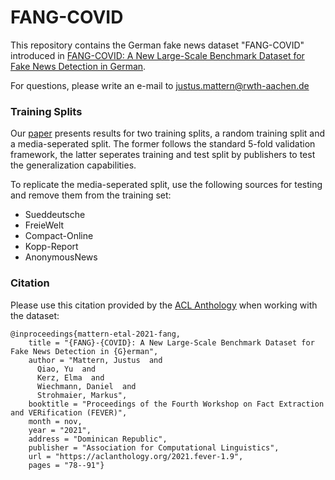 # FANG-COVID

This repository contains the German fake news dataset "FANG-COVID" introduced in [FANG-COVID: A New Large-Scale Benchmark Dataset for Fake News
Detection in German](https://aclanthology.org/2021.fever-1.9.pdf). 

For questions, please write an e-mail to justus.mattern@rwth-aachen.de


### Training Splits

Our [paper](https://aclanthology.org/2021.fever-1.9.pdf) presents results for two training splits, a random training split and a media-seperated split. The former follows the standard 5-fold validation framework, the latter seperates training and test split by publishers to test the generalization capabilities. 

To replicate the media-seperated split, use the following sources for testing and remove them from the training set:

- Sueddeutsche
- FreieWelt
- Compact-Online
- Kopp-Report
- AnonymousNews


### Citation

Please use this citation provided by the [ACL Anthology](https://aclanthology.org/2021.fever-1.9/) when working with the dataset:

```
@inproceedings{mattern-etal-2021-fang,
    title = "{FANG}-{COVID}: A New Large-Scale Benchmark Dataset for Fake News Detection in {G}erman",
    author = "Mattern, Justus  and
      Qiao, Yu  and
      Kerz, Elma  and
      Wiechmann, Daniel  and
      Strohmaier, Markus",
    booktitle = "Proceedings of the Fourth Workshop on Fact Extraction and VERification (FEVER)",
    month = nov,
    year = "2021",
    address = "Dominican Republic",
    publisher = "Association for Computational Linguistics",
    url = "https://aclanthology.org/2021.fever-1.9",
    pages = "78--91"}
    
